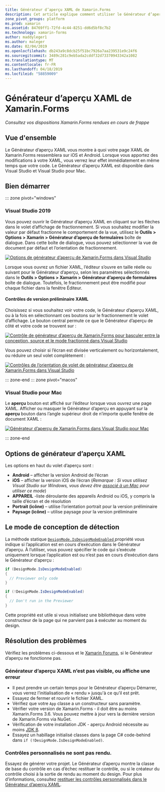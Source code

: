 ```yaml
---
title: Générateur d’aperçu XAML de Xamarin.Forms
description: Cet article explique comment utiliser le Générateur d’aperçu XAML pour voir vos dispositions Xamarin.Forms rendues en cours de frappe. Le Générateur d’aperçu XAML est disponible dans Visual Studio 2019 et Visual Studio 2019 pour Mac.
zone_pivot_groups: platform
ms.prod: xamarin
ms.assetid: 84769ff1-72fd-4c44-8251-dd6d5bf8c7b2
ms.technology: xamarin-forms
author: maddyleger1
ms.author: maleger
ms.date: 02/04/2019
ms.openlocfilehash: db243a9c8dcb25f51bc7926a7aa239531e9c24f6
ms.sourcegitcommit: 3489c281c9eb5ada2cddf32d73370943342a1082
ms.translationtype: MT
ms.contentlocale: fr-FR
ms.lasthandoff: 04/18/2019
ms.locfileid: "58859009"
---
```

# <a name="xaml-previewer-for-xamarinforms"></a>Générateur d’aperçu XAML de Xamarin.Forms

_Consultez vos dispositions Xamarin.Forms rendues en cours de frappe_

## <a name="overview"></a>Vue d'ensemble

Le Générateur d’aperçu XAML vous montre à quoi votre page XAML de Xamarin.Forms ressemblera sur iOS et Android. Lorsque vous apportez des modifications à votre XAML, vous verrez leur effet immédiatement en même temps que votre code. Le Générateur d’aperçu XAML est disponible dans Visual Studio et Visual Studio pour Mac.

## <a name="getting-started"></a>Bien démarrer

::: zone pivot="windows"

### <a name="visual-studio-2019"></a>Visual Studio 2019

Vous pouvez ouvrir le Générateur d’aperçu XAML en cliquant sur les flèches dans le volet d’affichage de fractionnement. Si vous souhaitez modifier la valeur par défaut fractionne le comportement de la vue, utilisez le **Outils > Options > Xamarin > Générateur d’aperçu de formulaires** boîte de dialogue. Dans cette boîte de dialogue, vous pouvez sélectionner la vue de document par défaut et l’orientation de fractionnement.

[![Options de générateur d’aperçu de Xamarin.Forms dans Visual Studio](xaml-previewer-images/xamlp-options-vs-sm.png "options de générateur d’aperçu de Xamarin.Forms dans Visual Studio")](xaml-previewer-images/xamlp-options-vs-lg.png#lightbox)

Lorsque vous ouvrez un fichier XAML, l’éditeur s’ouvre en taille réelle ou suivant pour le Générateur d’aperçu, selon les paramètres sélectionnés dans le **Outils > Options > Xamarin > Générateur d’aperçu de formulaires** boîte de dialogue. Toutefois, le fractionnement peut être modifié pour chaque fichier dans la fenêtre Éditeur.

#### <a name="xaml-preview-controls"></a>Contrôles de version préliminaire XAML

Choisissez si vous souhaitez voir votre code, le Générateur d’aperçu XAML, ou à la fois en sélectionnant ces boutons sur le fractionnement le volet d’affichage. Le bouton central permute ce que le Générateur d’aperçu de côté et votre code se trouvent sur :

[![Contrôle de générateur d’aperçu de Xamarin.Forms pour basculer entre la conception, source et le mode fractionné dans Visual Studio](xaml-previewer-images/xamlp-controls-splitview-vs-sm.png "contrôle de générateur d’aperçu de Xamarin.Forms pour basculer entre la conception, source et le mode fractionné dans Visual Studio")](xaml-previewer-images/xamlp-controls-splitview-vs-lg.png#lightbox)

Vous pouvez choisir si l’écran est divisée verticalement ou horizontalement, ou réduire un seul volet complètement :

[![Contrôles de l’orientation de volet de générateur d’aperçu de Xamarin.Forms dans Visual Studio](xaml-previewer-images/xamlp-controls-orientation-vs-sm.png "contrôles de l’orientation de volet de générateur d’aperçu de Xamarin.Forms dans Visual Studio")](xaml-previewer-images/xamlp-controls-orientation-vs-lg.png#lightbox)

::: zone-end
::: zone pivot="macos"

### <a name="visual-studio-for-mac"></a>Visual Studio pour Mac

Le **aperçu** bouton est affiché sur l’éditeur lorsque vous ouvrez une page XAML. Afficher ou masquer le Générateur d’aperçu en appuyant sur la **aperçu** bouton dans l’angle supérieur droit de n’importe quelle fenêtre de document XAML :

[![Générateur d’aperçu de Xamarin.Forms dans Visual Studio pour Mac](xaml-previewer-images/xamlp-list-sml.png "Générateur d’aperçu de Xamarin.Forms dans Visual Studio pour Mac")](xaml-previewer-images/xamlp-list.png#lightbox)

::: zone-end

## <a name="xaml-previewer-options"></a>Options de générateur d’aperçu XAML

Les options en haut du volet d’aperçu sont :

* **Android** – afficher la version Android de l’écran
* **iOS** – afficher la version iOS de l’écran (*Remarque : Si vous utilisez Visual Studio sur Windows, vous devez être [associé à un Mac](~/ios/get-started/installation/windows/connecting-to-mac/index.md) pour utiliser ce mode*)
* **APPAREIL** -liste déroulante des appareils Android ou iOS, y compris la taille d’écran et de résolution
* **Portrait (icône)** – utilise l’orientation portrait pour la version préliminaire
* **Paysage (icône)** – utilise paysage pour la version préliminaire

## <a name="detect-design-mode"></a>Le mode de conception de détection

La méthode statique [ `DesignMode.IsDesignModeEnabled` ](xref:Xamarin.Forms.DesignMode.IsDesignModeEnabled) propriété vous indique si l’application est en cours d’exécution dans le Générateur d’aperçu. À l’utiliser, vous pouvez spécifier le code qui s’exécute uniquement lorsque l’application est ou n’est pas en cours d’exécution dans le Générateur d’aperçu :

```csharp
if (DesignMode.IsDesignModeEnabled)
{
  // Previewer only code  
}

if (!DesignMode.IsDesignModeEnabled)
{
  // Don't run in the Previewer  
}
```

Cette propriété est utile si vous initialisez une bibliothèque dans votre constructeur de la page qui ne parvient pas à exécuter au moment du design.

## <a name="troubleshooting"></a>Résolution des problèmes

Vérifiez les problèmes ci-dessous et le [Xamarin Forums](https://forums.xamarin.com/categories/xamarin-forms), si le Générateur d’aperçu ne fonctionne pas.

### <a name="xaml-previewer-isnt-showing-or-shows-an-error"></a>Générateur d’aperçu XAML n’est pas visible, ou affiche une erreur

* Il peut prendre un certain temps pour le Générateur d’aperçu Démarrer, vous verrez l’initialisation de « rendu » jusqu'à ce qu’il est prêt.
* Essayez de fermer et rouvrir le fichier XAML.
* Vérifiez que votre `App` classe a un constructeur sans paramètre.
* Vérifier votre version de Xamarin.Forms - il doit être au moins Xamarin.Forms 3.6. Vous pouvez mettre à jour vers la dernière version de Xamarin.Forms via NuGet.
* Vérification de votre installation JDK - aperçu Android nécessite au moins [JDK 8](https://www.oracle.com/technetwork/java/javase/downloads/index.html).
* Essayez un habillage initialisé classes dans la page C# code-behind dans `if (!DesignMode.IsDesignModeEnabled)`.

### <a name="custom-controls-arent-rendering"></a>Contrôles personnalisés ne sont pas rendu.

Essayez de générer votre projet. Le Générateur d’aperçu montre la classe de base du contrôle en cas d’échec restituer le contrôle, ou si le créateur du contrôle choisi à la sortie de rendu au moment du design. Pour plus d’informations, consultez [restituer les contrôles personnalisés dans le Générateur d’aperçu XAML](render-custom-controls.md).
